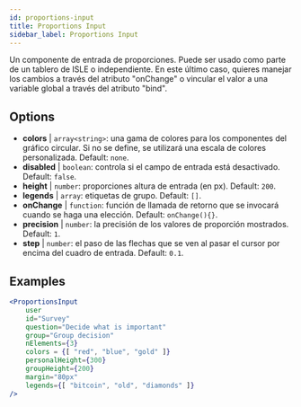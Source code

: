 ```yaml
---
id: proportions-input 
title: Proportions Input
sidebar_label: Proportions Input
---
```


Un componente de entrada de proporciones. Puede ser usado como parte de un tablero de ISLE o independiente. En este último caso, quieres manejar los cambios a través del atributo "onChange" o vincular el valor a una variable global a través del atributo "bind".

## Options

* __colors__ | `array<string>`: una gama de colores para los componentes del gráfico circular. Si no se define, se utilizará una escala de colores personalizada. Default: `none`.
* __disabled__ | `boolean`: controla si el campo de entrada está desactivado. Default: `false`.
* __height__ | `number`: proporciones altura de entrada (en px). Default: `200`.
* __legends__ | `array`: etiquetas de grupo. Default: `[]`.
* __onChange__ | `function`: función de llamada de retorno que se invocará cuando se haga una elección. Default: `onChange(){}`.
* __precision__ | `number`: la precisión de los valores de proporción mostrados. Default: `1`.
* __step__ | `number`: el paso de las flechas que se ven al pasar el cursor por encima del cuadro de entrada. Default: `0.1`.


## Examples

```jsx live
<ProportionsInput
    user
    id="Survey"
    question="Decide what is important"
    group="Group decision"
    nElements={3}
    colors = {[ "red", "blue", "gold" ]}
    personalHeight={300}
    groupHeight={200}
    margin="80px"
    legends={[ "bitcoin", "old", "diamonds" ]}
/>
```

